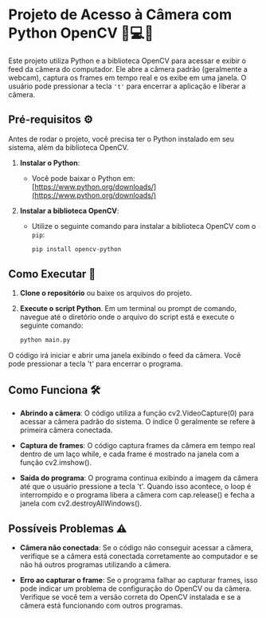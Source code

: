 # Projeto de Acesso à Câmera com Python OpenCV 📸💻🐍

Este projeto utiliza Python e a biblioteca OpenCV para acessar e exibir o feed da câmera do computador. Ele abre a câmera padrão (geralmente a webcam), captura os frames em tempo real e os exibe em uma janela. O usuário pode pressionar a tecla `'t'` para encerrar a aplicação e liberar a câmera.

## Pré-requisitos ⚙️

Antes de rodar o projeto, você precisa ter o Python instalado em seu sistema, além da biblioteca OpenCV.

1. **Instalar o Python**:
   - Você pode baixar o Python em: [https://www.python.org/downloads/](https://www.python.org/downloads/)

2. **Instalar a biblioteca OpenCV**:
   - Utilize o seguinte comando para instalar a biblioteca OpenCV com o `pip`:
   
     ```bash
     pip install opencv-python
     ```

## Como Executar 🚀

1. **Clone o repositório** ou baixe os arquivos do projeto.
2. **Execute o script Python**. Em um terminal ou prompt de comando, navegue até o diretório onde o arquivo do script está e execute o seguinte comando:

   ```bash
   python main.py
   ```

O código irá iniciar e abrir uma janela exibindo o feed da câmera. Você pode pressionar a tecla 't' para encerrar o programa.

## Como Funciona 🛠️
- **Abrindo a câmera**: O código utiliza a função cv2.VideoCapture(0) para acessar a câmera padrão do sistema. O índice 0 geralmente se refere à primeira câmera conectada.

- **Captura de frames**: O código captura frames da câmera em tempo real dentro de um laço while, e cada frame é mostrado na janela com a função cv2.imshow().

- **Saída do programa**: O programa continua exibindo a imagem da câmera até que o usuário pressione a tecla 't'. Quando isso acontece, o loop é interrompido e o programa libera a câmera com cap.release() e fecha a janela com cv2.destroyAllWindows().

## Possíveis Problemas ⚠️
- **Câmera não conectada**: Se o código não conseguir acessar a câmera, verifique se a câmera está conectada corretamente ao computador e se não há outros programas utilizando a câmera.

- **Erro ao capturar o frame**: Se o programa falhar ao capturar frames, isso pode indicar um problema de configuração do OpenCV ou da câmera. Verifique se você tem a versão correta do OpenCV instalada e se a câmera está funcionando com outros programas.